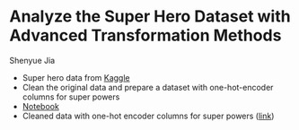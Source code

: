 # Analyze the Super Hero Dataset with Advanced Transformation Methods

Shenyue Jia

- Super hero data from [Kaggle](https://www.kaggle.com/datasets/claudiodavi/superhero-set)
- Clean the original data and prepare a dataset with one-hot-encoder columns for super powers
 - [Notebook](https://github.com/jiashenyue/data-enrichment-wk14-advanced-transformations/blob/main/super-hero-analysis.ipynb)
 - Cleaned data with one-hot encoder columns for super powers ([link](https://github.com/jiashenyue/data-enrichment-wk14-advanced-transformations/blob/main/Data/superhero_data_ohe.csv.gz))
